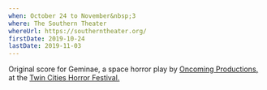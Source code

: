 ```yaml
---
when: October 24 to November&nbsp;3
where: The Southern Theater
whereUrl: https://southerntheater.org/
firstDate: 2019-10-24
lastDate: 2019-11-03
---
```


Original score for Geminae, a space horror play
by [Oncoming Productions,][oncoming]
at the [Twin Cities Horror Festival.][tchf]

[oncoming]: https://oncomingproductions.com
[tchf]: http://www.tchorrorfestival.com
